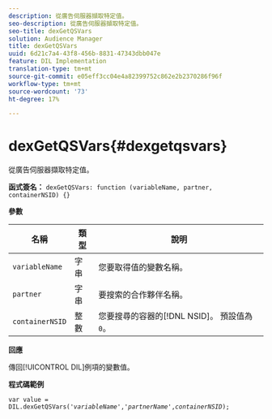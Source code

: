 ```yaml
---
description: 從廣告伺服器擷取特定值。
seo-description: 從廣告伺服器擷取特定值。
seo-title: dexGetQSVars
solution: Audience Manager
title: dexGetQSVars
uuid: 6d21c7a4-43f8-456b-8831-47343dbb047e
feature: DIL Implementation
translation-type: tm+mt
source-git-commit: e05eff3cc04e4a82399752c862e2b2370286f96f
workflow-type: tm+mt
source-wordcount: '73'
ht-degree: 17%

---
```



# dexGetQSVars{#dexgetqsvars}

從廣告伺服器擷取特定值。

**函式簽名：** `dexGetQSVars: function (variableName, partner, containerNSID) {}`

<!-- 

r_dil_get_dexqsvars.xml

 -->

**參數**

| 名稱 | 類型 | 說明 |
|---|---|---|
| `variableName` | 字串 | 您要取得值的變數名稱。 |
| `partner` | 字串 | 要搜索的合作夥伴名稱。 |
| `containerNSID` | 整數 | 您要搜尋的容器的[!DNL NSID]。 預設值為`0`。 |

**回應**

傳回[!UICONTROL DIL]例項的變數值。

**程式碼範例**

<pre class="java"><code>var value = DIL.dexGetQSVars('<i>variableName</i>','<i>partnerName</i>',<i>containerNSID</i>);</code></pre>
